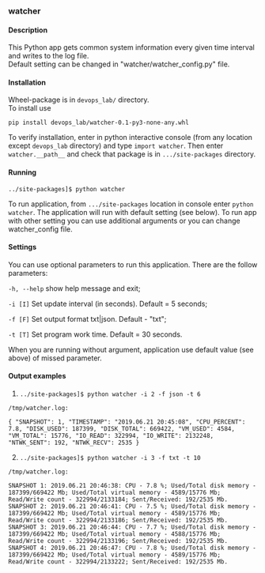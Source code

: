 ### watcher


#### Description

This Python app gets common system information every given time interval and writes to the log file.  
Default setting can be changed in "watcher/watcher_config.py" file.


#### Installation

Wheel-package is in `devops_lab/` directory.  
To install use

`pip install devops_lab/watcher-0.1-py3-none-any.whl`

To verify installation, enter in python interactive console (from any location except `devops_lab` directory) and type `import watcher`. Then enter `watcher.__path__` and check that package is in `.../site-packages` directory.


#### Running

`../site-packages]$ python watcher`

To run application, from `.../site-packages` location in console enter `python watcher`. The application will run with default setting (see below). To run app with other setting you can use additional arguments or you can change watcher_config file.


#### Settings

You can use optional parameters to run this application. There are the follow parameters:

  `-h, --help`  show help message and exit;
  
  `-i [I]`      Set update interval (in seconds). Default = 5 seconds;

  `-f [F]`      Set output format txt|json. Default - "txt";

  `-t [T]`      Set program work time. Default = 30 seconds.

When you are running without argument, application use default value (see above) of missed parameter.


#### Output examples

1. `../site-packages]$ python watcher -i 2 -f json -t 6`

`/tmp/watcher.log:`

`{
    "SNAPSHOT": 1,
    "TIMESTAMP": "2019.06.21 20:45:08",
    "CPU_PERCENT": 7.8,
    "DISK_USED": 187399,
    "DISK_TOTAL": 669422,
    "VM_USED": 4584,
    "VM_TOTAL": 15776,
    "IO_READ": 322994,
    "IO_WRITE": 2132248,
    "NTWK_SENT": 192,
    "NTWK_RECV": 2535
}`

2. `../site-packages]$ python watcher -i 3 -f txt -t 10`

`/tmp/watcher.log:`

`SNAPSHOT 1: 2019.06.21 20:46:38: CPU - 7.8 %; Used/Total disk memory - 187399/669422 Mb; Used/Total virtual memory - 4589/15776 Mb; Read/Write count - 322994/2133184; Sent/Received: 192/2535 Mb.`  
`SNAPSHOT 2: 2019.06.21 20:46:41: CPU - 7.5 %; Used/Total disk memory - 187399/669422 Mb; Used/Total virtual memory - 4589/15776 Mb; Read/Write count - 322994/2133186; Sent/Received: 192/2535 Mb.`  
`SNAPSHOT 3: 2019.06.21 20:46:44: CPU - 7.7 %; Used/Total disk memory - 187399/669422 Mb; Used/Total virtual memory - 4588/15776 Mb; Read/Write count - 322994/2133196; Sent/Received: 192/2535 Mb.`  
`SNAPSHOT 4: 2019.06.21 20:46:47: CPU - 7.8 %; Used/Total disk memory - 187399/669422 Mb; Used/Total virtual memory - 4589/15776 Mb; Read/Write count - 322994/2133222; Sent/Received: 192/2535 Mb.`  
